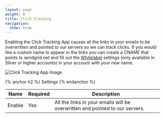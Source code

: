 ```yaml
---
layout: page
weight: 0
title: Click Tracking
navigation:
  show: true
---
```


Enabling the Click Tracking App causes all the links in your emails to be overwritten and pointed to our servers so we can track clicks. If you would like a custom name to appear in the links you can create a CNAME that points to sendgrid.net and fill out the [Whitelabel](http://sendgrid.com/whitelabel/) settings (only available in Silver or higher accounts) in your account with your new name.

![Click Tracking App Image]({{root_url}}/images/click_tracking.png "Click Tracking")


{% anchor h2 %} Settings {% endanchor %}


<table class="table table-bordered table-striped">
   <thead>
      <tr>
         <th>Name</th>
         <th>Required</th>
         <th>Description</th>
      </tr>
   </thead>
   <tbody>
      <tr>
         <td>Enable</td>
         <td>Yes</td>
         <td>All the links in your emails will be overwritten and pointed to our servers.</td>
      </tr>
   </tbody>
</table>



